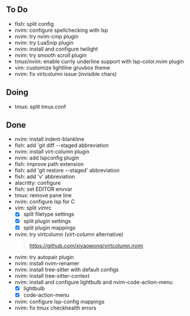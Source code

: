 ## To Do

- fish: split config
- nvim: configure spellchecking with lsp
- nvim: try nvim-cmp plugin
- nvim: try LuaSnip plugin
- nvim: install and configure twilight
- nvim: try smooth scroll plugin
- tmux/nvim: enable currly underline support with lsp-color.nvim plugin
- vim: customize lightline gruvbox theme
- nvim: fix virtcolumn issue (invisible chars)

## Doing

- tmux: split tmux.conf

## Done

- nvim: install indent-blankline
- fish: add 'git diff --staged abbreviation
- nvim: install virt-column plugin
- nvim: add lspconfig plugin
- fish: improve path extension
- fish: add 'git restore --staged' abbreviation
- fish: add 'v' abbreviation
- alacritty: configure
- fish: set EDITOR envvar
- tmux: remove pane line
- nvim: configure lsp for C
- vim: split vimrc
    * [x] split filetype settings
    * [x] split plugin settings
    * [x] split plugin mappings
- nvim: try virtcolumn (virt-column alternative)
    > https://github.com/xiyaowong/virtcolumn.nvim
- nvim: try autopair plugin
- nvim: install nvim-renamer
- nvim: install tree-sitter with default configs
- nvim: install tree-sitter-context
- nvim: install and configure lightbulb and nvim-code-action-menu
    * [x] lightbulb
    * [x] code-action-menu
- nvim: configure lsp-config mappings
- nvim: fix tmux checkhealth errors
